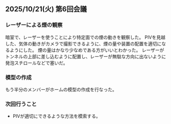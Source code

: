 ## 2025/10/21(火) 第6回会議

### レーザーによる煙の観察

暗室で、レーザーを使うことにより特定面での煙の動きを観察した。
PIVを見越した、気体の動きがカメラで撮影できるように、煙の量や装置の配置を適切になるようにした。
煙の量はかなり少なめである方がいいとわかった。
レーザーがトンネルの上部に差し込むように配置し、レーザーが無駄な方向に出ないように発泡スチロールなどで塞いだ。

### 模型の作成
もう半分のメンバーがホームの模型の作成を行なった。


### 次回行うこと
* PIVが適切にできるような方法を模索する。
